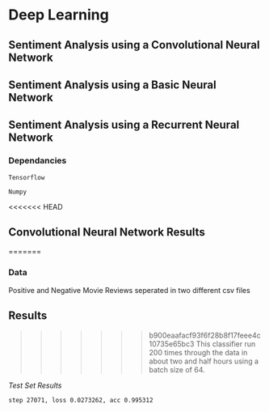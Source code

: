 # Deep Learning
## Sentiment Analysis using a Convolutional Neural Network

## Sentiment Analysis using a Basic Neural Network

## Sentiment Analysis using a Recurrent Neural Network

### Dependancies

`Tensorflow`

`Numpy`

<<<<<<< HEAD
## Convolutional Neural Network Results 
=======
### Data
Positive and Negative Movie Reviews seperated in two different csv files

## Results 
>>>>>>> b900eaafacf93f6f28b8f17feee4c10735e65bc3
This classifier run 200 times through the data in about two and half hours using a batch size of 64.

*Test Set Results*
```
step 27071, loss 0.0273262, acc 0.995312
```
